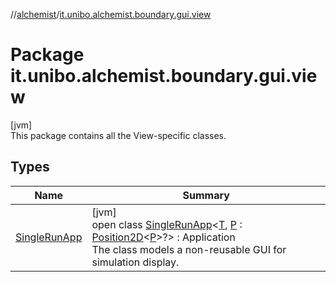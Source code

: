 //[alchemist](../../index.md)/[it.unibo.alchemist.boundary.gui.view](index.md)

# Package it.unibo.alchemist.boundary.gui.view

[jvm]\
This package contains all the View-specific classes.

## Types

| Name | Summary |
|---|---|
| [SingleRunApp](-single-run-app/index.md) | [jvm]<br>open class [SingleRunApp](-single-run-app/index.md)<[T](-single-run-app/index.md), [P](-single-run-app/index.md) : [Position2D](../it.unibo.alchemist.model.interfaces/-position2-d/index.md)<[P](../it.unibo.alchemist.boundary.monitor/-f-x-time-monitor/index.md)>?> : Application<br>The class models a non-reusable GUI for simulation display. |

